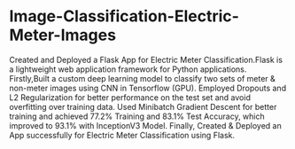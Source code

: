 # Image-Classification-Electric-Meter-Images
Created and Deployed a Flask App for Electric Meter Classification.Flask is a lightweight web application framework for Python applications.
Firstly,Built a custom deep learning model to classify two sets of meter & non-meter images using CNN in Tensorflow (GPU). 
Employed Dropouts and L2 Regularization for better performance on the test set and avoid overfitting over training data.
Used Minibatch Gradient Descent for better training and achieved 77.2% Training and 83.1% Test Accuracy, which improved to 93.1% with InceptionV3 Model. 
Finally, Created & Deployed an App successfully for Electric Meter Classification using Flask.
